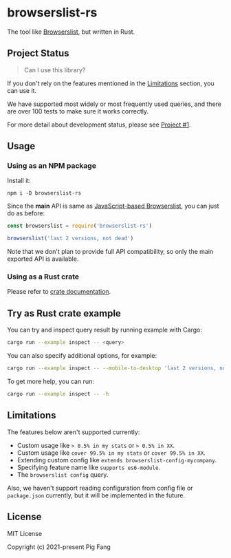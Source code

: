 # browserslist-rs

The tool like [Browserslist](https://github.com/browserslist/browserslist), but written in Rust.

## Project Status

> Can I use this library?

If you don't rely on the features mentioned in the [Limitations](#limitations) section,
you can use it.

We have supported most widely or most frequently used queries,
and there are over 100 tests to make sure it works correctly.

For more detail about development status, please see [Project #1](https://github.com/g-plane/browserslist-rs/projects/1).

## Usage

### Using as an NPM package

Install it:

```
npm i -D browserslist-rs
```

Since the **main** API is same as [JavaScript-based Browserslist](https://github.com/browserslist/browserslist),
you can just do as before:

```js
const browserslist = require('browserslist-rs')

browserslist('last 2 versions, not dead')
```

Note that we don't plan to provide full API compatibility,
so only the main exported API is available.

### Using as a Rust crate

Please refer to [crate documentation](docs.rs/browserslist-rs/).

## Try as Rust crate example

You can try and inspect query result by running example with Cargo:

```sh
cargo run --example inspect -- <query>
```

You can also specify additional options, for example:

```sh
cargo run --example inspect -- --mobile-to-desktop 'last 2 versions, not dead'
```

To get more help, you can run:

```sh
cargo run --example inspect -- -h
```

## Limitations

The features below aren't supported currently:

- Custom usage like `> 0.5% in my stats` or `> 0.5% in XX`.
- Custom usage like `cover 99.5% in my stats` or `cover 99.5% in XX`.
- Extending custom config like `extends browserslist-config-mycompany`.
- Specifying feature name like `supports es6-module`.
- The `browserslist config` query.

Also, we haven't support reading configuration from config file or `package.json` currently,
but it will be implemented in the future.

## License

MIT License

Copyright (c) 2021-present Pig Fang
